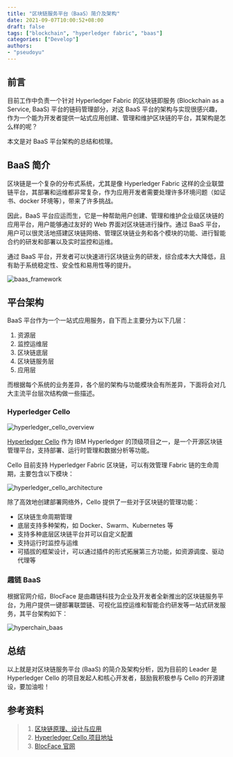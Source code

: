 ```yaml
---
title: "区块链服务平台（BaaS）简介及架构"
date: 2021-09-07T10:00:52+08:00
draft: false
tags: ["blockchain", "hyperledger fabric", "baas"]
categories: ["Develop"]
authors:
- "pseudoyu"
---
```


## 前言

目前工作中负责一个针对 Hyperledger Fabric 的区块链即服务 (Blockchain as a Service, BaaS) 平台的链码管理部分，对这 BaaS 平台的架构与实现很感兴趣，作为一个能为开发者提供一站式应用创建、管理和维护区块链的平台，其架构是怎么样的呢？

本文是对 BaaS 平台架构的总结和梳理。

## BaaS 简介

区块链是一个复杂的分布式系统，尤其是像 Hyperledger Fabric 这样的企业联盟链平台，其部署和运维都非常复杂，作为应用开发者需要处理许多环境问题（如证书、docker 环境等），带来了许多挑战。

因此，BaaS 平台应运而生，它是一种帮助用户创建、管理和维护企业级区块链的应用平台，用户能够通过友好的 Web 界面对区块链进行操作。通过 BaaS 平台，用户可以很灵活地搭建区块链网络、管理区块链业务和各个模块的功能、进行智能合约的研发和部署以及实时监控和运维。

通过 BaaS 平台，开发者可以快速进行区块链业务的研发，综合成本大大降低，且有助于系统稳定性、安全性和易用性等的提升。

![baas_framework](https://pseudoyu.oss-cn-hangzhou.aliyuncs.com/images/baas_framework.svg)

## 平台架构

BaaS 平台作为一个一站式应用服务，自下而上主要分为以下几层：

1. 资源层
2. 监控运维层
3. 区块链底层
4. 区块链服务层
5. 应用层

而根据每个系统的业务差异，各个层的架构与功能模块会有所差异，下面将会对几大主流平台层次结构做一些描述。

### Hyperledger Cello

![hyperledger_cello_overview](https://pseudoyu.oss-cn-hangzhou.aliyuncs.com/images/hyperledger_cello_overview.png)

[Hyperledger Cello](https://github.com/hyperledger/cello) 作为 IBM Hyperledger 的顶级项目之一，是一个开源区块链管理平台，支持部署、运行时管理和数据分析等功能。

Cello 目前支持 Hyperledger Fabric 区块链，可以有效管理 Fabric 链的生命周期，主要包含以下模块：

![hyperledger_cello_architecture](https://pseudoyu.oss-cn-hangzhou.aliyuncs.com/images/hyperledger_cello_architecture.png)

除了高效地创建部署网络外，Cello 提供了一些对于区块链的管理功能：

- 区块链生命周期管理
- 底层支持多种架构，如 Docker、Swarm、Kubernetes 等
- 支持多种底层区块链平台并可以自定义配置
- 支持运行时监控与运维
- 可插拔的框架设计，可以通过插件的形式拓展第三方功能，如资源调度、驱动代理等

### 趣链 BaaS

根据官网介绍，BlocFace 是由趣链科技为企业及开发者全新推出的区块链服务平台，为用户提供一键部署联盟链、可视化监控运维和智能合约研发等一站式研发服务，其平台架构如下：

![hyperchain_baas](https://pseudoyu.oss-cn-hangzhou.aliyuncs.com/images/hyperchain_baas.png)

## 总结

以上就是对区块链服务平台 (BaaS) 的简介及架构分析，因为目前的 Leader 是 Hyperledger Cello 的项目发起人和核心开发者，鼓励我积极参与 Cello 的开源建设，要加油啦！

## 参考资料

> 1. [区块链原理、设计与应用](https://book.douban.com/subject/27127839/)
> 2. [Hyperledger Cello 项目地址](https://github.com/hyperledger/cello)
> 3. [BlocFace 官网](https://www.hyperchain.cn/products/blocface)
